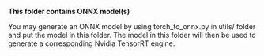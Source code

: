**This folder contains ONNX model(s)**

You may generate an ONNX model by using torch_to_onnx.py in utils/
folder and put the model in this folder. The model in this folder
will then be used to generate a corresponding Nvidia TensorRT engine.